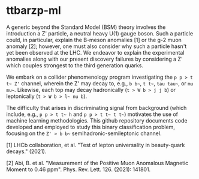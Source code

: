 # ttbarzp-ml

A generic beyond the Standard Model (BSM) theory involves the introduction a Z' particle, a neutral heavy U(1) gauge boson. Such a particle could, in particular, explain the B-meson anomalies [1] or the g-2 muon anomaly [2];  however, one must also consider why such a particle hasn't yet been observed at the LHC. We endeavor to explain the experimental anomalies along with our present discovery failures by considering a Z' which couples strongest to the third generation quarks.

We embark on a collider phenomenology program investigating the `p p > t t~ Z'` channel, wherein the Z' may decay to, e.g., `b b~`, `t t~`, `tau tau~`, or `mu mu~`. Likewise, each top may decay hadronically (`t > W b > j j b`) or leptonically (`t > W b > l~ nu b`).

The difficulty that arises in discriminating signal from background (which include, e.g., `p p > t t~ h` and `p p > t t~ t t~`) motivates the use of machine learning methodologies. This github repository documents code developed and employed to study this binary classification problem, focusing on the `Z' > b b~` semihadronic-semileptonic channel.

[1] LHCb collaboration, et al. "Test of lepton universality in beauty-quark decays." (2021).

[2] Abi, B. et al. "Measurement of the Positive Muon Anomalous Magnetic Moment to 0.46 ppm". Phys. Rev. Lett. 126. (2021): 141801.
